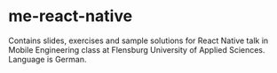 # me-react-native
Contains slides, exercises and sample solutions for React Native talk in Mobile Engineering class at Flensburg University of Applied Sciences. Language is German.
